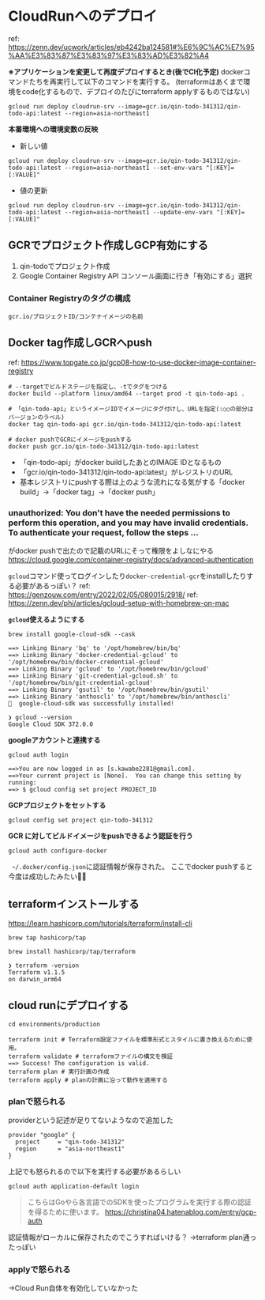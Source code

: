 # CloudRunへのデプロイ
ref: https://zenn.dev/ucwork/articles/eb4242ba124581#%E6%9C%AC%E7%95%AA%E3%83%87%E3%83%97%E3%83%AD%E3%82%A4

**※アプリケーションを変更して再度デプロイするとき(後でCI化予定)**
dockerコマンドたちを再実行して以下のコマンドを実行する。
(terraformはあくまで環境をcode化するもので、デプロイのたびにterraform applyするものではない)

```
gcloud run deploy cloudrun-srv --image=gcr.io/qin-todo-341312/qin-todo-api:latest --region=asia-northeast1
```

**本番環境への環境変数の反映**

- 新しい値

```
gcloud run deploy cloudrun-srv --image=gcr.io/qin-todo-341312/qin-todo-api:latest --region=asia-northeast1 --set-env-vars "[:KEY]=[:VALUE]"
```

- 値の更新

```
gcloud run deploy cloudrun-srv --image=gcr.io/qin-todo-341312/qin-todo-api:latest --region=asia-northeast1 --update-env-vars "[:KEY]=[:VALUE]"
```

## GCRでプロジェクト作成しGCP有効にする

1. qin-todoでプロジェクト作成
2. Google Container Registry API コンソール画面に行き「有効にする」選択

### Container Registryのタグの構成

```
gcr.io/プロジェクトID/コンテナイメージの名前
```

## Docker tag作成しGCRへpush

ref: https://www.topgate.co.jp/gcp08-how-to-use-docker-image-container-registry

```
# --targetでビルドステージを指定し、-tでタグをつける
docker build --platform linux/amd64 --target prod -t qin-todo-api .

# 「qin-todo-api」というイメージIDでイメージにタグ付けし、URLを指定(:○○の部分はバージョンのラベル)
docker tag qin-todo-api gcr.io/qin-todo-341312/qin-todo-api:latest

# docker pushでGCRにイメージをpushする
docker push gcr.io/qin-todo-341312/qin-todo-api:latest
```

- 「qin-todo-api」がdocker buildしたあとのIMAGE IDとなるもの
- 「gcr.io/qin-todo-341312/qin-todo-api:latest」がレジストリのURL
- 基本レジストリにpushする際は上のような流れになる気がする「docker build」→「docker tag」→「docker push」

### unauthorized: You don't have the needed permissions to perform this operation, and you may have invalid credentials. To authenticate your request, follow the steps ...

がdocker pushで出たので記載のURLにそって権限をよしなにやる
https://cloud.google.com/container-registry/docs/advanced-authentication

`gcloud`コマンド使ってログインしたり`docker-credential-gcr`をinstallしたりする必要があるっぽい？
ref: https://genzouw.com/entry/2022/02/05/080015/2918/
ref: https://zenn.dev/phi/articles/gcloud-setup-with-homebrew-on-mac

**`gcloud`使えるようにする**

```
brew install google-cloud-sdk --cask

==> Linking Binary 'bq' to '/opt/homebrew/bin/bq'
==> Linking Binary 'docker-credential-gcloud' to '/opt/homebrew/bin/docker-credential-gcloud'
==> Linking Binary 'gcloud' to '/opt/homebrew/bin/gcloud'
==> Linking Binary 'git-credential-gcloud.sh' to '/opt/homebrew/bin/git-credential-gcloud'
==> Linking Binary 'gsutil' to '/opt/homebrew/bin/gsutil'
==> Linking Binary 'anthoscli' to '/opt/homebrew/bin/anthoscli'
🍺  google-cloud-sdk was successfully installed!
```

```
❯ gcloud --version
Google Cloud SDK 372.0.0
```

**googleアカウントと連携する**

```
gcloud auth login

==>You are now logged in as [s.kawabe2281@gmail.com].
==>Your current project is [None].  You can change this setting by running:
==> $ gcloud config set project PROJECT_ID
```

**GCPプロジェクトをセットする**

```
gcloud config set project qin-todo-341312
```

**GCR に対してビルドイメージをpushできるよう認証を行う**

```
gcloud auth configure-docker
```

` ~/.docker/config.json`に認証情報が保存された。
ここでdocker pushすると今度は成功したみたい🙆‍♂️


## terraformインストールする
https://learn.hashicorp.com/tutorials/terraform/install-cli

```
brew tap hashicorp/tap
```

```
brew install hashicorp/tap/terraform
```

```
❯ terraform -version
Terraform v1.1.5
on darwin_arm64
```

## cloud runにデプロイする

```
cd environments/production

terraform init # Terraform設定ファイルを標準形式とスタイルに書き換えるために使用。
terraform validate # terraformファイルの構文を検証
==> Success! The configuration is valid.
terraform plan # 実行計画の作成
terraform apply # planの計画に沿って動作を適用する
```

### planで怒られる
providerという記述が足りてないようなので追加した

```
provider "google" {
  project     = "qin-todo-341312"
  region      = "asia-northeast1"
}
```

上記でも怒られるので以下を実行する必要があるらしい

```
gcloud auth application-default login
```

> こちらはGoやら各言語でのSDKを使ったプログラムを実行する際の認証を得るために使います。
> https://christina04.hatenablog.com/entry/gcp-auth

認証情報がローカルに保存されたのでこうすればいける？
→terraform plan通ったっぽい

### applyで怒られる
→Cloud Run自体を有効化していなかった